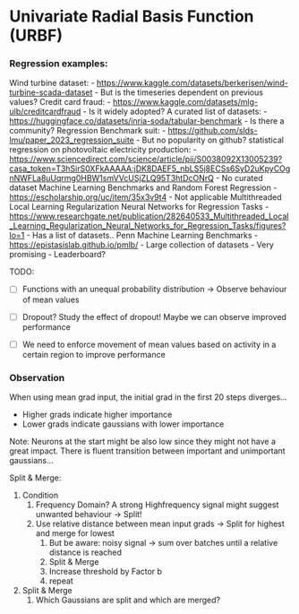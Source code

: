 # Univariate Radial Basis Function (URBF)



### Regression examples:
Wind turbine dataset:
    - https://www.kaggle.com/datasets/berkerisen/wind-turbine-scada-dataset 
    - But is the timeseries dependent on previous values?
Credit card fraud:
    - https://www.kaggle.com/datasets/mlg-ulb/creditcardfraud
    - Is it widely adopted?
A curated list of datasets:
    - https://huggingface.co/datasets/inria-soda/tabular-benchmark
    - Is there a community?
Regression Benchmark suit:
    - https://github.com/slds-lmu/paper_2023_regression_suite
    - But no popularity on github?
statistical regression on photovoltaic electricity production:
    - https://www.sciencedirect.com/science/article/pii/S0038092X13005239?casa_token=T3hSirS0XFkAAAAA:jDK8DAEF5_nbLS5j8ECSs6SyD2uKpyCOgnNWFLa8uUqrmg0HBW1smVVcUSjZLQ95T3htDcONrQ
    - No curated dataset
Machine Learning Benchmarks and Random Forest Regression
    - https://escholarship.org/uc/item/35x3v9t4
    - Not applicable
Multithreaded Local Learning Regularization Neural Networks for Regression Tasks
    - https://www.researchgate.net/publication/282640533_Multithreaded_Local_Learning_Regularization_Neural_Networks_for_Regression_Tasks/figures?lo=1
    - Has a list of datasets..
Penn Machine Learning Benchmarks
    - https://epistasislab.github.io/pmlb/
    - Large collection of datasets
    - Very promising
    - Leaderboard?


TODO: 
 - [ ] Functions with an unequal probability distribution -> Observe behaviour of mean values
 - [ ] Dropout? Study the effect of dropout! Maybe we can observe improved performance
 - [ ] We need to enforce movement of mean values based on activity in a certain region to improve performance


### Observation

When using mean grad input, the initial grad in the first 20 steps diverges...
- Higher grads indicate higher importance
- Lower grads indicate gaussians with lower importance
  
Note: Neurons at the start might be also low since they might not have a great impact.
There is fluent transition between important and unimportant gaussians...

Split & Merge:
1. Condition
   1. Frequency Domain? A strong Highfrequency signal might suggest unwanted behaviour -> Split!
   2. Use relative distance between mean input grads -> Split for highest and merge for lowest
      1. But be aware: noisy signal -> sum over batches until a relative distance is reached 
      2. Split & Merge
      3. Increase threshold by Factor b
      4. repeat
2. Split & Merge
   1. Which Gaussians are split and which are merged?